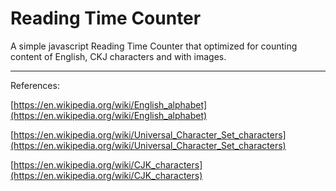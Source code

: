 # Reading Time Counter

A simple javascript Reading Time Counter that optimized for counting content of English, CKJ characters and with images.

---

References:

[https://en.wikipedia.org/wiki/English_alphabet](https://en.wikipedia.org/wiki/English_alphabet)

[https://en.wikipedia.org/wiki/Universal_Character_Set_characters](https://en.wikipedia.org/wiki/Universal_Character_Set_characters)

[https://en.wikipedia.org/wiki/CJK_characters](https://en.wikipedia.org/wiki/CJK_characters)
